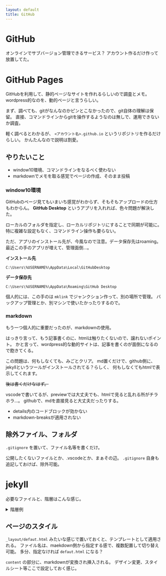 ```yaml
---
layout: default
title: GitHub
---
```


# GitHub

オンラインでサブバージョン管理できるサービス？
アカウント作るだけ作って放置してた。

# GitHub Pages

GitHubを利用して、静的ページなサイトを作れるらしいので調査とメモ。
wordpress的なのを、動的ページと言うらしい。

まず、調べても、gitがなんなのかピンとこなかったので、git自体の理解は保留。
直接、コマンドラインからgitを操作するようなのは無しで、運用できないか調査。

軽く調べるとわかるが、 `<アカウント名>.github.io` というリポジトリを作るだけらしい。
かんたんなので説明は割愛。

## やりたいこと

- window10環境、コマンドラインをなるべく使わない
- markdownでメモを取る感覚でページの作成、そのまま投稿

### window10環境

GitHubのページ見てもいまいち感覚がわからず、そもそもアップロードの仕方もわからん。
**GitHub Desktop** というアプリを入れれば、色々問題が解決した。

ローカルのフォルダを指定し、ローカルリポジトリにすることで同期が可能に。
特に複雑な設定もなく、コマンドライン操作も要らない。

ただ、アプリのインストール先が、今風なので注意。データ保存先はroaming。
最近この手のアプリが増えて、管理面倒…。

**インストール先**

`C:\Users\%USERNAME%\AppData\Local\GitHubDesktop`

**データ保存先**

`C:\Users\%USERNAME%\AppData\Roaming\GitHub Desktop`

個人的には、この手のは `mklink` でジャンクション作って、別の場所で管理。
バックアップ管理とか、別マシンで使いたかったりするので。

### markdown

もう一つ個人的に重要だったのが、markdownの使用。

はっきり言って、もう記事書くのに、htmlは触りたくないので、譲れないポイント。
かと言って、wordpress的な動的サイトは、記事を書くのが面倒になるので飽きてくる。

この問題は、何もしなくても、みごとクリア。
md置くだけで、github側に、jekyllというツールがインストールされてる？らしく、
何もしなくてもhtmlで表示してくれます。

~~後は書くだけなはず。~~

vscodeで書いてるが、previewでは大丈夫でも、htmlで見ると乱れる所がチラホラ…。
githubで、mdを直接見ると大丈夫だったりする。

- details内のコードブロックが効かない
- markdown-breaksが適用されない

## 除外ファイル、フォルダ

`.gitignore` を置いて、ファイル名等を書くだけ。

公開したくないファイルとか、.vscodeとか、まぁその辺。
`.gitignore` 自身も追記しておけば、除外可能。

# jekyll

必要なファイルと、階層はこんな感じ。

<details>
<summary>階層例</summary>

```
■ フォルダ、◻ ファイル

■ site.github.io
    ■ _layouts
        ◻ defaut.html
    ◻ _config.yml
    ◻ favicon.ico
    ◻ style.css
    ◻ index.md
```

</details>

## ページのスタイル

`_layout/defaut.html` みたいな感じで置いておくと、テンプレートとして適用される。
ファイル名は、maekdown側から指定する感で、複数配置して切り替え可能。
多分、指定なければ `defaut.html` になる？

`content` の部分に、markdownが変換され挿入される。
デザイン変更、スタイルシート等ここで設定しておく感じ。
